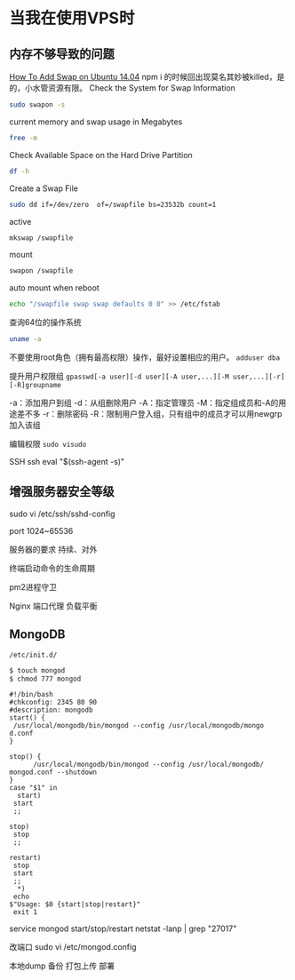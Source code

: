 # 当我在使用VPS时

## 内存不够导致的问题

[How To Add Swap on Ubuntu 14.04](https://www.digitalocean.com/community/tutorials/how-to-add-swap-on-ubuntu-14-04)
npm i 的时候回出现莫名其妙被killed，是的，小水管资源有限。
Check the System for Swap Information

```bash
sudo swapon -s
```

current memory and swap usage in Megabytes

```bash
free -m
```

Check Available Space on the Hard Drive Partition

```bash
df -h
```

Create a Swap File

```bash
sudo dd if=/dev/zero  of=/swapfile bs=23532b count=1
```

active

```bash
mkswap /swapfile
```

mount

```bash
swapon /swapfile
```

auto mount when reboot 

```bash
echo "/swapfile swap swap defaults 0 0" >> /etc/fstab
```

查询64位的操作系统

```bash
uname -a
```

不要使用root角色（拥有最高权限）操作，最好设置相应的用户。
`adduser dba`

提升用户权限组
`gpasswd[-a user][-d user][-A user,...][-M user,...][-r][-R]groupname`

-a：添加用户到组
-d：从组删除用户
-A：指定管理员
-M：指定组成员和-A的用途差不多
-r：删除密码
-R：限制用户登入组，只有组中的成员才可以用newgrp加入该组

编辑权限
`sudo visudo`

SSH
ssh eval "$(ssh-agent -s)"

## 增强服务器安全等级

sudo vi /etc/ssh/sshd-config

port 1024~65536

服务器的要求 持续、对外

终端启动命令的生命周期

pm2进程守卫

Nginx 端口代理 负载平衡

## MongoDB

`/etc/init.d/`

```bash
$ touch mongod
$ chmod 777 mongod
```

```config
#!/bin/bash
#chkconfig: 2345 80 90
#description: mongodb
start() {
 /usr/local/mongodb/bin/mongod --config /usr/local/mongodb/mongo
d.conf
}
 
stop() {
      /usr/local/mongodb/bin/mongod --config /usr/local/mongodb/
mongod.conf --shutdown
}
case "$1" in
  start)
 start
 ;;
 
stop)
 stop
 ;;
 
restart)
 stop
 start
 ;;
  *)
 echo
$"Usage: $0 {start|stop|restart}"
 exit 1
 ```

service mongod start/stop/restart
netstat -lanp | grep "27017"

改端口 sudo vi /etc/mongod.config

本地dump 备份 打包上传 部署